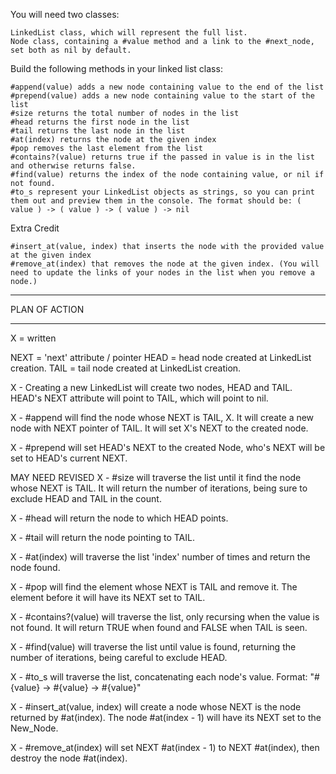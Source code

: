 You will need two classes:

    LinkedList class, which will represent the full list.
    Node class, containing a #value method and a link to the #next_node, set both as nil by default.

Build the following methods in your linked list class:

    #append(value) adds a new node containing value to the end of the list
    #prepend(value) adds a new node containing value to the start of the list
    #size returns the total number of nodes in the list
    #head returns the first node in the list
    #tail returns the last node in the list
    #at(index) returns the node at the given index
    #pop removes the last element from the list
    #contains?(value) returns true if the passed in value is in the list and otherwise returns false.
    #find(value) returns the index of the node containing value, or nil if not found.
    #to_s represent your LinkedList objects as strings, so you can print them out and preview them in the console. The format should be: ( value ) -> ( value ) -> ( value ) -> nil

Extra Credit

    #insert_at(value, index) that inserts the node with the provided value at the given index
    #remove_at(index) that removes the node at the given index. (You will need to update the links of your nodes in the list when you remove a node.)

********************************************************************************
PLAN OF ACTION
********************************************************************************

X = written

NEXT = 'next' attribute / pointer
HEAD = head node created at LinkedList creation.
TAIL = tail node created at LinkedList creation.

X - Creating a new LinkedList will create two nodes, HEAD and TAIL. HEAD's NEXT attribute will point to TAIL, which will point to nil.

X - #append will find the node whose NEXT is TAIL, X. It will create a new node with NEXT pointer of TAIL.
  It will set X's NEXT to the created node.

X - #prepend will set HEAD's NEXT to the created Node, who's NEXT will be set to HEAD's current NEXT.

MAY NEED REVISED
X - #size will traverse the list until it find the node whose NEXT is TAIL. It will return the number of iterations, being sure to exclude HEAD and TAIL in the count.

X - #head will return the node to which HEAD points.

X - #tail will return the node pointing to TAIL.

X - #at(index) will traverse the list 'index' number of times and return the node found.

X - #pop will find the element whose NEXT is TAIL and remove it. The element before it will have its NEXT set to TAIL.

X - #contains?(value) will traverse the list, only recursing when the value is not found. It will return TRUE when found and FALSE when TAIL is seen.

X - #find(value) will traverse the list until value is found, returning the number of iterations, being careful to exclude HEAD.

X - #to_s will traverse the list, concatenating each node's value. Format: "#{value} -> #{value} -> #{value}"

X - #insert_at(value, index) will create a node whose NEXT is the node returned by #at(index). The node #at(index - 1) will have its NEXT set to the New_Node.

X - #remove_at(index) will set NEXT #at(index - 1) to NEXT #at(index), then destroy the node #at(index).